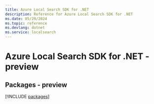 ```yaml
---
title: Azure Local Search SDK for .NET
description: Reference for Azure Local Search SDK for .NET
ms.date: 05/29/2024
ms.topic: reference
ms.devlang: dotnet
ms.service: localsearch
---
```

# Azure Local Search SDK for .NET - preview
## Packages - preview
[!INCLUDE [packages](local-search-index.md)]